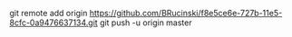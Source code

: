 git remote add origin https://github.com/BRucinski/f8e5ce6e-727b-11e5-8cfc-0a9476637134.git
git push -u origin master
